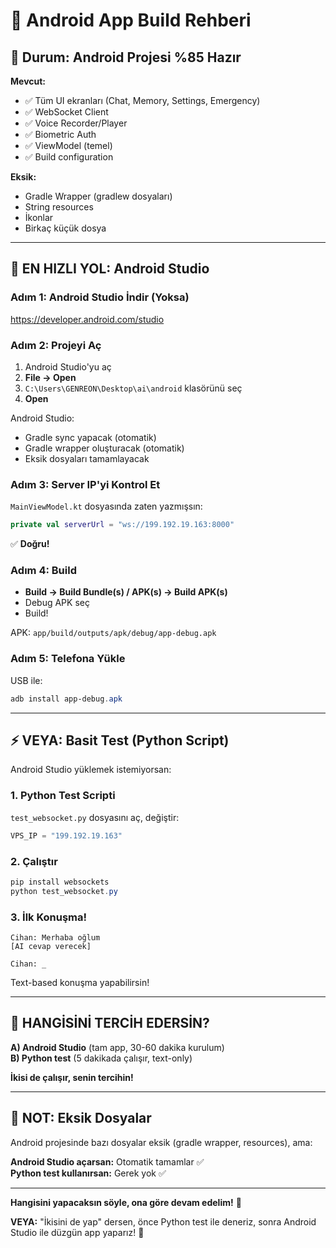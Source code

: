 # 📱 Android App Build Rehberi

## 🎯 Durum: Android Projesi %85 Hazır

**Mevcut:**
- ✅ Tüm UI ekranları (Chat, Memory, Settings, Emergency)
- ✅ WebSocket Client  
- ✅ Voice Recorder/Player
- ✅ Biometric Auth
- ✅ ViewModel (temel)
- ✅ Build configuration

**Eksik:**
- Gradle Wrapper (gradlew dosyaları)
- String resources
- İkonlar
- Birkaç küçük dosya

---

## 🚀 EN HIZLI YOL: Android Studio

### Adım 1: Android Studio İndir (Yoksa)

https://developer.android.com/studio

### Adım 2: Projeyi Aç

1. Android Studio'yu aç
2. **File → Open**
3. `C:\Users\GENREON\Desktop\ai\android` klasörünü seç
4. **Open**

Android Studio:
- Gradle sync yapacak (otomatik)
- Gradle wrapper oluşturacak (otomatik)
- Eksik dosyaları tamamlayacak

### Adım 3: Server IP'yi Kontrol Et

`MainViewModel.kt` dosyasında zaten yazmışsın:
```kotlin
private val serverUrl = "ws://199.192.19.163:8000"
```

✅ **Doğru!**

### Adım 4: Build

- **Build → Build Bundle(s) / APK(s) → Build APK(s)**
- Debug APK seç
- Build!

APK: `app/build/outputs/apk/debug/app-debug.apk`

### Adım 5: Telefona Yükle

USB ile:
```powershell
adb install app-debug.apk
```

---

## ⚡ VEYA: Basit Test (Python Script)

Android Studio yüklemek istemiyorsan:

### 1. Python Test Scripti

`test_websocket.py` dosyasını aç, değiştir:

```python
VPS_IP = "199.192.19.163"
```

### 2. Çalıştır

```powershell
pip install websockets
python test_websocket.py
```

### 3. İlk Konuşma!

```
Cihan: Merhaba oğlum
[AI cevap verecek]

Cihan: _
```

Text-based konuşma yapabilirsin!

---

## 🎯 HANGİSİNİ TERCİH EDERSİN?

**A) Android Studio** (tam app, 30-60 dakika kurulum)  
**B) Python test** (5 dakikada çalışır, text-only)

**İkisi de çalışır, senin tercihin!**

---

## 📝 NOT: Eksik Dosyalar

Android projesinde bazı dosyalar eksik (gradle wrapper, resources), ama:

**Android Studio açarsan:** Otomatik tamamlar ✅  
**Python test kullanırsan:** Gerek yok ✅

---

**Hangisini yapacaksın söyle, ona göre devam edelim!** 🚀

**VEYA:** "İkisini de yap" dersen, önce Python test ile deneriz, sonra Android Studio ile düzgün app yaparız! 💪

